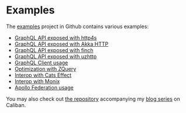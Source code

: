 # Examples
The [examples](https://github.com/ghostdogpr/caliban/tree/master/examples/) project in Github contains various examples:
- [GraphQL API exposed with http4s](https://github.com/ghostdogpr/caliban/tree/master/examples/src/main/scala/caliban/http4s)
- [GraphQL API exposed with Akka HTTP](https://github.com/ghostdogpr/caliban/tree/master/examples/src/main/scala/caliban/akkahttp)
- [GraphQL API exposed with finch](https://github.com/ghostdogpr/caliban/tree/master/examples/src/main/scala/caliban/finch)
- [GraphQL API exposed with uzhttp](https://github.com/ghostdogpr/caliban/tree/master/examples/src/main/scala/caliban/uzhttp)
- [GraphQL Client usage](https://github.com/ghostdogpr/caliban/tree/master/examples/src/main/scala/caliban/client)
- [Optimization with ZQuery](https://github.com/ghostdogpr/caliban/tree/master/examples/src/main/scala/caliban/optimizations)
- [Interop with Cats Effect](https://github.com/ghostdogpr/caliban/tree/master/examples/src/main/scala/caliban/interop/cats)
- [Interop with Monix](https://github.com/ghostdogpr/caliban/tree/master/examples/src/main/scala/caliban/interop/monix)
- [Apollo Federation usage](https://github.com/ghostdogpr/caliban/tree/master/examples/src/main/scala/caliban/federation)

You may also check out [the repository](https://github.com/ghostdogpr/caliban-blog-series) accompanying my [blog series](https://medium.com/@ghostdogpr/graphql-in-scala-with-caliban-part-1-8ceb6099c3c2) on Caliban.